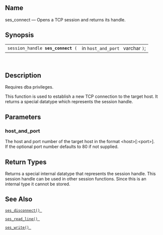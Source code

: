 <div id="fn_ses_connect" class="refentry">

<div class="titlepage">

</div>

<div class="refnamediv">

## Name

ses_connect — Opens a TCP session and returns its handle.

</div>

<div class="refsynopsisdiv">

## Synopsis

<div id="fsyn_ses_connect" class="funcsynopsis">

|                                        |                                  |
|----------------------------------------|----------------------------------|
| `session_handle `**`ses_connect`**` (` | in `host_and_port ` varchar `)`; |

<div class="funcprototype-spacer">

 

</div>

</div>

</div>

<div id="desc_ses_connect" class="refsect1">

## Description

Requires dba privileges.

This function is used to establish a new TCP connection to the target
host. It returns a special datatype which represents the session handle.

</div>

<div id="params_ses_connect" class="refsect1">

## Parameters

<div id="id109585" class="refsect2">

### host_and_port

The host and port number of the target host in the format
\<host\>\[:\<port\>\]. If the optional port number defaults to 80 if not
supplied.

</div>

</div>

<div id="ret_ses_connect" class="refsect1">

## Return Types

Returns a special internal datatype that represents the session handle.
This session handle can be used in other session functions. Since this
is an internal type it cannot be stored.

</div>

<div id="seealso_ses_connect" class="refsect1">

## See Also

<a href="fn_ses_disconnect.html" class="link"
title="ses_disconnect"><code
class="function">ses_disconnect() </code></a>

<a href="fn_ses_read_line.html" class="link" title="ses_read_line"><code
class="function">ses_read_line() </code></a>

<a href="fn_ses_write.html" class="link" title="ses_write"><code
class="function">ses_write() </code></a>

</div>

</div>
